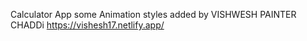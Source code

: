 Calculator App some Animation styles added by VISHWESH PAINTER CHADDi
https://vishesh17.netlify.app/

